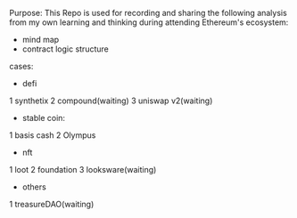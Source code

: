 
Purpose:
This Repo is used for recording and sharing the following analysis from my own learning and thinking during attending Ethereum's ecosystem:
- mind map
- contract logic structure


cases:

- defi

1 synthetix
2 compound(waiting)
3 uniswap v2(waiting)

- stable coin: 

1 basis cash
2 Olympus

- nft

1 loot
2 foundation
3 looksware(waiting)

- others

1 treasureDAO(waiting)



